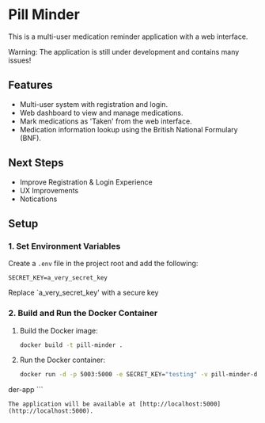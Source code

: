# Pill Minder

This is a multi-user medication reminder application with a web interface.

Warning: The application is still under development and contains many issues!

## Features

- Multi-user system with registration and login.
- Web dashboard to view and manage medications.
- Mark medications as 'Taken' from the web interface.
- Medication information lookup using the British National Formulary (BNF).

## Next Steps

- Improve Registration & Login Experience
- UX Improvements
- Notications

## Setup

### 1. Set Environment Variables

Create a `.env` file in the project root and add the following:

```
SECRET_KEY=a_very_secret_key
```

Replace `a_very_secret_key' with a secure key

### 2. Build and Run the Docker Container

1.  Build the Docker image:

    ```bash
    docker build -t pill-minder .
    ```

2.  Run the Docker container:

    ```bash
    docker run -d -p 5003:5000 -e SECRET_KEY="testing" -v pill-minder-data:/app/instance --name pill-minder-app pill-min
der-app
    ```

    The application will be available at [http://localhost:5000](http://localhost:5000).
